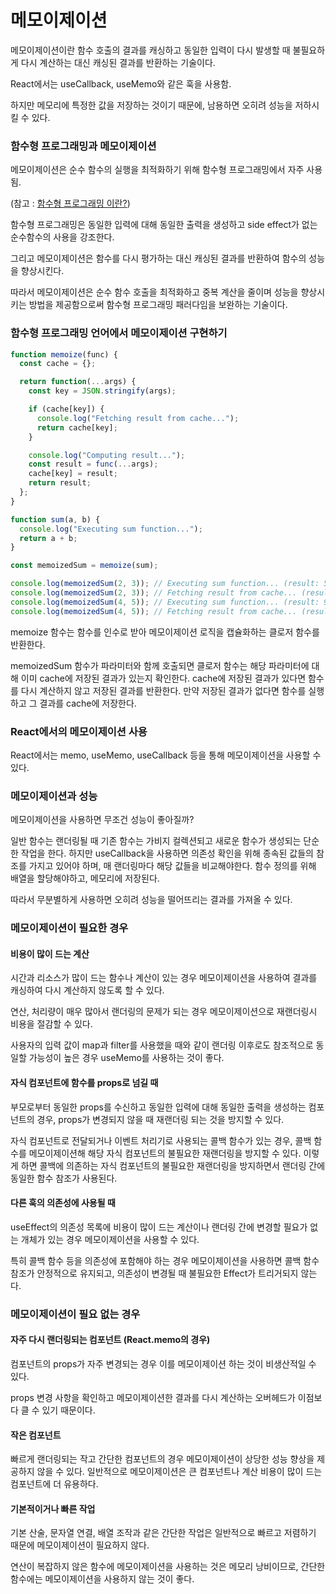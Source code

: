 # 메모이제이션

메모이제이션이란 함수 호출의 결과를 캐싱하고 동일한 입력이 다시 발생할 때 불필요하게 다시 계산하는 대신 캐싱된 결과를 반환하는 기술이다.

React에서는 useCallback, useMemo와 같은 훅을 사용함.

하지만 메모리에 특정한 값을 저장하는 것이기 때문에, 남용하면 오히려 성능을 저하시킬 수 있다.

### 함수형 프로그래밍과 메모이제이션

메모이제이션은 순수 함수의 실행을 최적화하기 위해 함수형 프로그래밍에서 자주 사용됨.

(참고 : [함수형 프로그래밍 이란?](../소프트웨어공학/함수형프로그래밍.md))

함수형 프로그래밍은 동일한 입력에 대해 동일한 출력을 생성하고 side effect가 없는 순수함수의 사용을 강조한다.

그리고 메모이제이션은 함수를 다시 평가하는 대신 캐싱된 결과를 반환하여 함수의 성능을 향상시킨다.

따라서 메모이제이션은 순수 함수 호출을 최적화하고 중복 계산을 줄이며 성능을 향상시키는 방법을 제공함으로써 함수형 프로그래밍 패러다임을 보완하는 기술이다.

### 함수형 프로그래밍 언어에서 메모이제이션 구현하기

```js
function memoize(func) {  
  const cache = {};

  return function(...args) {
    const key = JSON.stringify(args);

    if (cache[key]) {
      console.log("Fetching result from cache...");
      return cache[key];
    }

    console.log("Computing result...");
    const result = func(...args);
    cache[key] = result;
    return result;
  };
}

function sum(a, b) {  
  console.log("Executing sum function...");
  return a + b;
}

const memoizedSum = memoize(sum);

console.log(memoizedSum(2, 3)); // Executing sum function... (result: 5)  
console.log(memoizedSum(2, 3)); // Fetching result from cache... (result: 5)  
console.log(memoizedSum(4, 5)); // Executing sum function... (result: 9)  
console.log(memoizedSum(4, 5)); // Fetching result from cache... (result: 9)  
```

memoize 함수는 함수를 인수로 받아 메모이제이션 로직을 캡슐화하는 클로저 함수를 반환한다.

memoizedSum 함수가 파라미터와 함께 호출되면 클로저 함수는 해당 파라미터에 대해 이미 cache에 저장된 결과가 있는지 확인한다. cache에 저장된 결과가 있다면 함수를 다시 계산하지 않고 저장된 결과를 반환한다. 만약 저장된 결과가 없다면 함수를 실행하고 그 결과를 cache에 저장한다.

### React에서의 메모이제이션 사용

React에서는 memo, useMemo, useCallback 등을 통해 메모이제이션을 사용할 수 있다.

### 메모이제이션과 성능

메모이제이션을 사용하면 무조건 성능이 좋아질까?

일반 함수는 랜더링될 때 기존 함수는 가비지 컬렉션되고 새로운 함수가 생성되는 단순한 작업을 한다. 하지만 useCallback을 사용하면 의존성 확인을 위해 종속된 값들의 참조를 가지고 있어야 하며, 매 랜더링마다 해당 값들을 비교해야한다. 함수 정의를 위해 배열을 할당해야하고, 메모리에 저장된다.

따라서 무분별하게 사용하면 오히려 성능을 떨어뜨리는 결과를 가져올 수 있다.

### 메모이제이션이 필요한 경우

#### 비용이 많이 드는 계산

시간과 리소스가 많이 드는 함수나 계산이 있는 경우 메모이제이션을 사용하여 결과를 캐싱하여 다시 계산하지 않도록 할 수 있다.

연산, 처리량이 매우 많아서 랜더링의 문제가 되는 경우 메모이제이션으로 재랜더링시 비용을 절감할 수 있다.

사용자의 입력 값이 map과 filter를 사용했을 때와 같이 랜더링 이후로도 참조적으로 동일할 가능성이 높은 경우 useMemo를 사용하는 것이 좋다.

#### 자식 컴포넌트에 함수를 props로 넘길 때

부모로부터 동일한 props를 수신하고 동일한 입력에 대해 동일한 출력을 생성하는 컴포넌트의 경우, props가 변경되지 않을 때 재랜더링 되는 것을 방지할 수 있다.

자식 컴포넌트로 전달되거나 이벤트 처리기로 사용되는 콜백 함수가 있는 경우, 콜백 함수를 메모이제이션해 해당 자식 컴포넌트의 불필요한 재랜더링을 방지할 수 있다. 이렇게 하면 콜백에 의존하는 자식 컴포넌트의 불필요한 재랜더링을 방지하면서 랜더링 간에 동일한 함수 참조가 사용된다.

#### 다른 훅의 의존성에 사용될 때

useEffect의 의존성 목록에 비용이 많이 드는 계산이나 랜더링 간에 변경할 필요가 없는 개체가 있는 경우 메모이제이션을 사용할 수 있다.

특히 콜백 함수 등을 의존성에 포함해야 하는 경우 메모이제이션을 사용하면 콜백 함수 참조가 안정적으로 유지되고, 의존성이 변경될 때 불필요한 Effect가 트리거되지 않는다.

### 메모이제이션이 필요 없는 경우

#### 자주 다시 랜더링되는 컴포넌트 (React.memo의 경우)

컴포넌트의 props가 자주 변경되는 경우 이를 메모이제이션 하는 것이 비생산적일 수 있다.

props 변경 사항을 확인하고 메모이제이션한 결과를 다시 계산하는 오버헤드가 이점보다 클 수 있기 때문이다.

#### 작은 컴포넌트

빠르게 랜더링되는 작고 간단한 컴포넌트의 경우 메모이제이션이 상당한 성능 향상을 제공하지 않을 수 있다. 일반적으로 메모이제이션은 큰 컴포넌트나 계산 비용이 많이 드는 컴포넌트에 더 유용하다.

#### 기본적이거나 빠른 작업

기본 산술, 문자열 연결, 배열 조작과 같은 간단한 작업은 일반적으로 빠르고 저렴하기 때문에 메모이제이션이 필요하지 않다.

연산이 복잡하지 않은 함수에 메모이제이션을 사용하는 것은 메모리 낭비이므로, 간단한 함수에는 메모이제이션을 사용하지 않는 것이 좋다.
